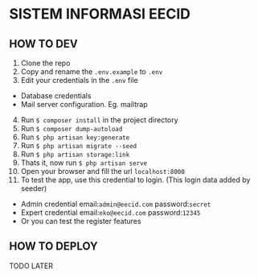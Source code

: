 SISTEM INFORMASI EECID
=======================

HOW TO DEV
-----------
1. Clone the repo
2. Copy and rename the `.env.example` to `.env`
3. Edit your credentials in the `.env` file
- Database credentials
- Mail server configuration. Eg. mailtrap
4. Run `$ composer install` in the project directory
5. Run `$ composer dump-autoload`
6. Run `$ php artisan key:generate`
7. Run `$ php artisan migrate --seed`
8. Run `$ php artisan storage:link`
9. Thats it, now run `$ php artisan serve`
10. Open your browser and fill the url `localhost:8000`
11. To test the app, use this credential to login. (This login data added by seeder)
- Admin credential email:`admin@eecid.com` password:`secret`
- Expert credential email:`eko@eecid.com` password:`12345`
- Or you can test the register features

HOW TO DEPLOY
--------------
TODO LATER
